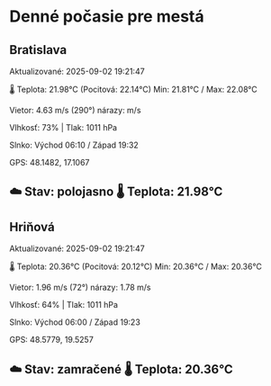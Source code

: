 ﻿# Denné počasie pre mestá

## Bratislava
Aktualizované: 2025-09-02 19:21:47

🌡️ Teplota: 21.98°C 
(Pocitová: 22.14°C)
Min: 21.81°C / Max: 22.08°C

Vietor: 4.63 m/s    (290°) 
nárazy:  m/s

Vlhkosť: 73% | Tlak: 1011 hPa

Slnko: Východ 06:10 / Západ 19:32

GPS: 48.1482, 17.1067

☁️ Stav: polojasno        🌡️ Teplota: 21.98°C
---

## Hriňová
Aktualizované: 2025-09-02 19:21:47

🌡️ Teplota: 20.36°C 
(Pocitová: 20.12°C)
Min: 20.36°C / Max: 20.36°C

Vietor: 1.96 m/s (72°)
nárazy: 1.78 m/s

Vlhkosť: 64% | Tlak: 1011 hPa

Slnko: Východ 06:00 / Západ 19:23

GPS: 48.5779, 19.5257

☁️ Stav: zamračené        🌡️ Teplota: 20.36°C
---
